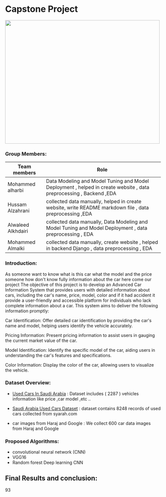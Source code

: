 # Capstone Project
<img src='C:\Users\abo7s\Capstone Project\img\1.png' width='500' height='400'>

### Group Members:

| Team members      | Role                                                                                                               |
|-------------------|--------------------------------------------------------------------------------------------------------------------|
| Mohammed alharbi   | Data Modeling and Model Tuning and Model Deployment , helped in create website , data preprocessing , Backend ,EDA |
| Hussam Alzahrani | collected data manually, helped in create website, write README markdown file , data preprocessing ,EDA  |
| Alwaleed Alkhdairi  | collected data manually, Data Modeling and Model Tuning and Model Deployment , data preprocessing , EDA |
| Mohammed Almalki  | collected data manually, create website , helped in backend Django , data preprocessing , EDA  |



### Introduction:

As someone want to know what is this car what the model and the price someone how don't know fully information about the car here come our project The objective of this project is to develop an Advanced Car Information System that provides users with detailed information about cars, including the car's name, price, model, color and if it had accident it provide a user-friendly and accessible platform for individuals who lack complete information about a car. This system aims to deliver the following information promptly:

Car Identification: Offer detailed car identification by providing the car's name and model, helping users identify the vehicle accurately.

Pricing Information: Present  pricing information to assist users in gauging the current market value of the car.

Model Identification: Identify the specific model of the car, aiding users in understanding the car's features and specifications.

Color Information: Display the color of the car, allowing users to visualize the vehicle.

 ### Dataset Overview:

- [Used Cars In Saudi Arabia](https://www.kaggle.com/datasets/reemalruqi/used-cars-in-saudi-arabia)
 : Dataset includes ( 2287 ) vehicles information like price ,car model ,etc ..

- [Saudi Arabia Used Cars Dataset](https://www.kaggle.com/datasets/turkibintalib/saudi-arabia-used-cars-dataset)
 : dataset contains 8248 records of used cars collected from syarah.com

- car images from Haraj and Google
 : We collect 600 car data images from Haraj and Google

### Proposed Algorithms:
-  convolutional neural network (CNN)
- VGG16
- Random forest 
Deep learning CNN 
## Final Results and conclusion:
93

